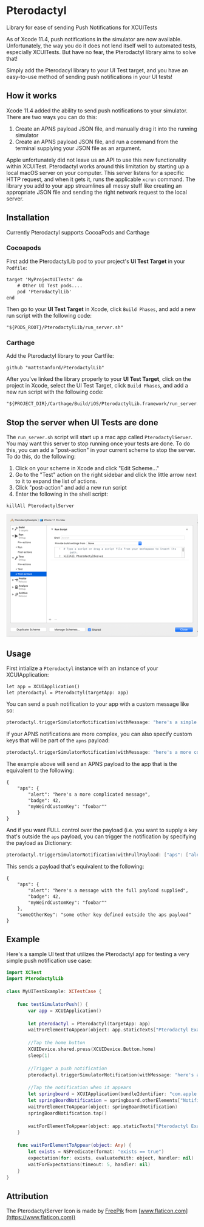 # Pterodactyl
Library for ease of sending Push Notifications for XCUITests

As of Xcode 11.4, push notifications in the simulator are now available. Unfortunately, the way you do it does not lend itself well to automated tests, especially XCUITests. But have no fear, the Pterodactyl library aims to solve that!

Simply add the Pterodacyl library to your UI Test target, and you have an easy-to-use method of sending push notifications in your UI tests!

## How it works

Xcode 11.4 added the ability to send push notifications to your simulator. There are two ways you can do this:

1. Create an APNS payload JSON file, and manually drag it into the running simulator
2. Create an APNS payload JSON file, and run a command from the terminal supplying your JSON file as an argument.

Apple unfortunately did not leave us an API to use this new functionality within XCUITest. Pterodactyl works around this limitation by starting up a local macOS server on your computer. This server listens for a specific HTTP request, and when it gets it, runs the applicable `xcrun` command. The library you add to your app streamlines all messy stuff like creating an appropriate JSON file and sending the right network request to the local server.

## Installation

Currently Pterodactyl supports CocoaPods and Carthage

### Cocoapods

First add the PterodactylLib pod to your project's **UI Test Target** in your `Podfile`:

```
target 'MyProjectUITests' do
    # Other UI Test pods....
    pod 'PterodactylLib'
end
```

Then go to your **UI Test Target** in Xcode, click `Build Phases`, and add a new run script with the following code:

```
"${PODS_ROOT}/PterodactylLib/run_server.sh"
```

### Carthage

Add the Pterodactyl library to your Cartfile:

```
github "mattstanford/PterodactylLib"
```

After you've linked the library properly to your **UI Test Target**, click on the project in Xcode, select the UI Test Target, click `Build Phases`, and add a new run script with the following code:

```
"${PROJECT_DIR}/Carthage/Build/iOS/PterodactylLib.framework/run_server.sh"
```

## Stop the server when UI Tests are done

The `run_server.sh` script will start up a mac app called `PterodactylServer`. You may want this server to stop running once your tests are done. To do this, you can add a "post-action" in your current scheme to stop the server. To do this, do the following:

1. Click on your scheme in Xcode and click "Edit Scheme..."
2. Go to the "Test" action on the right sidebar and click the little arrow next to it to expand the list of actions.
3. Click "post-action" and add a new run script
4. Enter the following in the shell script:
```
killAll PterodactylServer
```

![Example of adding a post-action](post_action.png?raw=true)

## Usage

First intialize a `Pterodactyl` instance with an instance of your XCUIApplication:

```
let app = XCUIApplication()
let pterodactyl = Pterodactyl(targetApp: app)
```

You can send a push notification to your app with a custom message like so:

```swift
pterodactyl.triggerSimulatorNotification(withMessage: "here's a simple message")
```

If your APNS notifications are more complex, you can also specify custom keys that will be part of the `apns` payload:

```swift
pterodactyl.triggerSimulatorNotification(withMessage: "here's a more complicated message", additionalKeys: ["badge": 42, "myWeirdCustomKey": "foobar"])
```

The example above will send an APNS payload to the app that is the equivalent to the following:

```
{
    "aps": { 
        "alert": "here's a more complicated message",
        "badge": 42,
        "myWeirdCustomKey": "foobar""
    }
}
```

And if you want FULL control over the payload (i.e. you want to supply a key that's outside the `aps` payload, you can trigger the notification by specifying the payload as Dictionary:

```swift
pterodactyl.triggerSimulatorNotification(withFullPayload: ["aps": ["alert": "here's a message with the full payload supplied", "badge": 1, "sound": "default"], "someOtherKey": "some other key defined outside the aps payload"])
```

This sends a payload that's equivalent to the following:

```
{
    "aps": { 
        "alert": "here's a message with the full payload supplied",
        "badge": 42,
        "myWeirdCustomKey": "foobar""
    },
    "someOtherKey": "some other key defined outside the aps payload"
}
```


## Example

Here's a sample UI test that utilizes the Pterodactyl app for testing a very simple push notification use case:

```swift
import XCTest
import PterodactylLib

class MyUITestExample: XCTestCase {

    func testSimulatorPush() {
        var app = XCUIApplication()
        
        let pterodactyl = Pterodactyl(targetApp: app)
        waitForElementToAppear(object: app.staticTexts["Pterodactyl Example"])
        
        //Tap the home button
        XCUIDevice.shared.press(XCUIDevice.Button.home)
        sleep(1)

        //Trigger a push notification
        pterodactyl.triggerSimulatorNotification(withMessage: "here's a simple message")
        
        //Tap the notification when it appears
        let springboard = XCUIApplication(bundleIdentifier: "com.apple.springboard")
        let springBoardNotification = springboard.otherElements["NotificationShortLookView"]
        waitForElementToAppear(object: springBoardNotification)
        springBoardNotification.tap()

        waitForElementToAppear(object: app.staticTexts["Pterodactyl Example"])
    }

    func waitForElementToAppear(object: Any) {
        let exists = NSPredicate(format: "exists == true")
        expectation(for: exists, evaluatedWith: object, handler: nil)
        waitForExpectations(timeout: 5, handler: nil)
    }
}
```

## Attribution

The PterodactylServer Icon is made by [FreePik](https://www.flaticon.com/authors/freepik) from [www.flaticon.com](https://www.flaticon.com))
